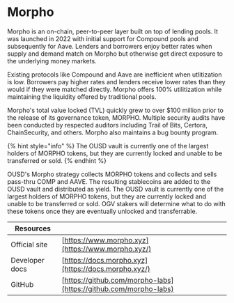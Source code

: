 # Morpho

Morpho is an on-chain, peer-to-peer layer built on top of lending pools. It was launched in 2022 with initial support for Compound pools and subsequently for Aave. Lenders and borrowers enjoy better rates when supply and demand match on Morpho but otherwise get direct exposure to the underlying money markets.

Existing protocols like Compound and Aave are inefficient when utlitization is low. Borrowers pay higher rates and lenders receive lower rates than they would if they were matched directly. Morpho offers 100% utilitization while maintaining the liquidity offered by traditional pools.

Morpho's total value locked (TVL) quickly grew to over $100 million prior to the release of its governance token, MORPHO. Multiple security audits have been conducted by respected auditors including Trail of Bits, Certora, ChainSecurity, and others. Morpho also maintains a bug bounty program.

{% hint style="info" %}
The OUSD vault is currently one of the largest holders of MORPHO tokens, but they are currently locked and unable to be transferred or sold.&#x20;
{% endhint %}

OUSD's Morpho strategy collects MORPHO tokens and collects and sells pass-thru COMP and AAVE. The resulting stablecoins are added to the OUSD vault and distributed as yield. The OUSD vault is currently one of the largest holders of MORPHO tokens, but they are currently locked and unable to be transferred or sold. OGV stakers will determine what to do with these tokens once they are eventually unlocked and transferrable.&#x20;

| Resources      |                                                                  |
| -------------- | ---------------------------------------------------------------- |
| Official site  | [https://www.morpho.xyz](https://www.morpho.xyz/)                |
| Developer docs | [https://docs.morpho.xyz](https://docs.morpho.xyz/)              |
| GitHub         | [https://github.com/morpho-labs](https://github.com/morpho-labs) |
